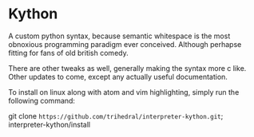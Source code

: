 # Kython

A custom python syntax, because semantic whitespace 
is the most obnoxious programming paradigm ever 
conceived. Although perhapse fitting for fans of 
old british comedy.

There are other tweaks as well, generally making 
the syntax more c like.  Other updates to come,
except any actually useful documentation.

To install on linux along with atom and vim 
highlighting, simply run the following command:

git clone `https://github.com/trihedral/interpreter-kython.git`; interpreter-kython/install

